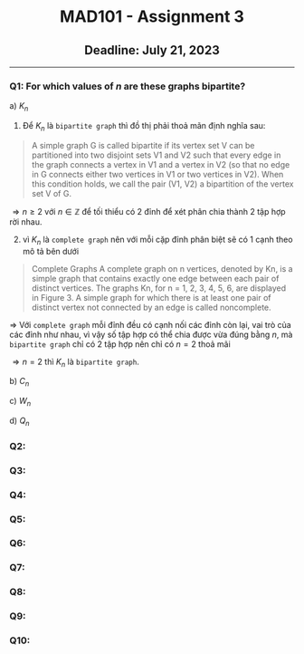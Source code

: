 <div align="center">
  <h1>MAD101 - Assignment 3</h1>
  <h2>Deadline: July 21, 2023</h2>
</div>

---

### Q1: For which values of $n$ are these graphs bipartite?

a) ${K_n}$

1. Để $K_n$ là `bipartite graph` thì đồ thị phải thoả mãn định nghĩa sau:

> A simple graph G is called bipartite if its vertex set V can be partitioned into two disjoint sets V1 and V2 such that every edge in the graph connects a vertex in V1 and a vertex in V2 (so that no edge in G connects either two vertices in V1 or two vertices in V2). When this condition holds, we call the pair (V1, V2) a bipartition of the vertex set V of G.

$\Rightarrow n \geq 2$ với $n \in \mathbb{Z}$ để tối thiểu có 2 đỉnh để xét phân chia thành 2 tập hợp rời nhau.

2. vì $K_n$ là `complete graph` nên với mỗi cặp đỉnh phân biệt sẽ có 1 cạnh theo mô tả bên dưới

> Complete Graphs A complete graph on n vertices, denoted by Kn, is a simple graph that contains exactly one edge between each pair of distinct vertices. The graphs Kn, for n = 1, 2, 3, 4, 5, 6, are displayed in Figure 3. A simple graph for which there is at least one pair of distinct vertex not connected by an edge is called noncomplete.

$\Rightarrow$ Với `complete graph` mỗi đỉnh đều có cạnh nối các đỉnh còn lại, vai trò của các đỉnh như nhau, vì vậy số tập hợp có thể chia được vừa đúng bằng $n$, mà `bipartite graph` chỉ có 2 tập hợp nên chỉ có $n = 2$ thoả mãi

$\Rightarrow n = 2$ thì $K_n$ là `bipartite graph`.

b) ${C_n}$

c) ${W_n}$

d) ${Q_n}$

### Q2:

### Q3:

### Q4:

### Q5:

### Q6:

### Q7:

### Q8:

### Q9:

### Q10:
